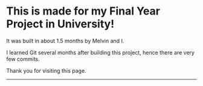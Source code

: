 # This is made for my Final Year Project in University!

It was built in about 1.5 months by Melvin and I. 

I learned Git several months after building this project, hence there are very few commits.

Thank you for visiting this page.

---
